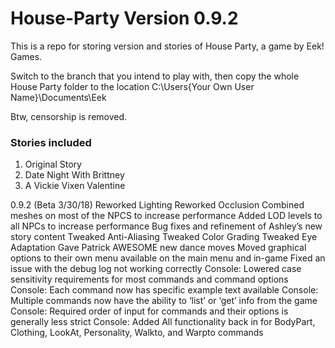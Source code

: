 # House-Party Version 0.9.2
This is a repo for storing version and stories of House Party, a game by Eek! Games.

Switch to the branch that you intend to play with, then copy the whole House Party folder to the location C:\Users\{Your Own User Name}\Documents\Eek

Btw, censorship is removed.

### Stories included
1. Original Story
2. Date Night With Brittney
3. A Vickie Vixen Valentine

0.9.2
(Beta 3/30/18)
Reworked Lighting
Reworked Occlusion
Combined meshes on most of the NPCS to increase performance
Added LOD levels to all NPCs to increase performance
Bug fixes and refinement of Ashley’s new story content
Tweaked Anti-Aliasing
Tweaked Color Grading
Tweaked Eye Adaptation
Gave Patrick AWESOME new dance moves
Moved graphical options to their own menu available on the main menu and in-game
Fixed an issue with the debug log not working correctly
Console: Lowered case sensitivity requirements for most commands and command options
Console: Each command now has specific example text available
Console: Multiple commands now have the ability to ‘list’ or ‘get’ info from the game
Console: Required order of input for commands and their options is generally less strict
Console: Added All functionality back in for BodyPart, Clothing, LookAt, Personality, Walkto, and Warpto commands
